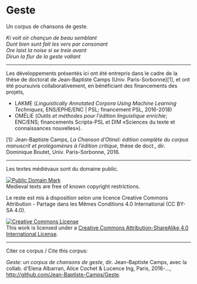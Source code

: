 # Geste

Un corpus de chansons de geste.

*Ki volt oïr chançun de beau semblant*  
*Dunt bien sunt fait les vers par consonant*  
*Ore laist la noise si se treie avant*  
*Dirun la flur de la geste vallant*

***

Les développements présentés ici ont été entrepris dans le cadre de la thèse de doctorat de Jean-Baptiste Camps (Univ. Paris-Sorbonne)\[1\], et ont été poursuivis collaborativement, en bénéficiant des financements des projets,

- LAKME (*Linguistically Annotated Corpora Using Machine Learning Techniques*, ENS/EPHE/ENC | PSL; financement PSL, 2016-2018) 
- OMÉLiE (*Outils et méthodes pour l'édition linguistique enrichie*; ENC/ENS; financements Scripta-PSL et DIM «Sciences du texte et connaissances nouvelles»).


\[1\]: Jean-Baptiste Camps,  _La Chanson d’Otinel: édition complète du corpus manuscrit et prolégomènes à l’édition critique_, thèse de doct., dir. Dominique Boutet, Univ. Paris-Sorbonne, 2016.

***

Les textes médiévaux sont du domaine public.
<p>
<a rel="license" href="http://creativecommons.org/publicdomain/mark/1.0/">
<img src="http://i.creativecommons.org/p/mark/1.0/88x31.png"
     style="border-style: none;" alt="Public Domain Mark" />
</a>
<br />
Medieval texts are free of known copyright restrictions.
</p>
     

Le reste est mis à disposition selon une licence Creative Commons Attribution - Partage dans les Mêmes Conditions 4.0 International (CC BY-SA 4.0).

<a rel="license" href="http://creativecommons.org/licenses/by-sa/4.0/"><img alt="Creative Commons License" style="border-width:0" src="https://i.creativecommons.org/l/by-sa/4.0/88x31.png" /></a><br />This work is licensed under a <a rel="license" href="http://creativecommons.org/licenses/by-sa/4.0/">Creative Commons Attribution-ShareAlike 4.0 International License</a>.

***

Citer ce corpus / Cite this corpus:

_Geste: un corpus de chansons de geste_, dir. Jean-Baptiste Camps, avec la collab. d'Elena Albarran, Alice Cochet & Lucence Ing, Paris, 2016-…, <a href="http://github.com/Jean-Baptiste-Camps/Geste">http://github.com/Jean-Baptiste-Camps/Geste</a>.


